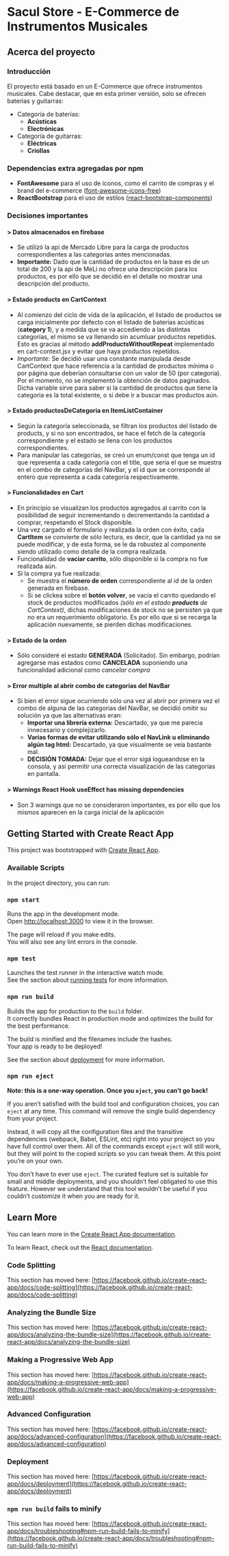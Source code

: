 # Sacul Store - E-Commerce de Instrumentos Musicales

## Acerca del proyecto

### Introducción

El proyecto está basado en un E-Commerce que ofrece instrumentos musicales. Cabe destacar, que en esta primer versión, solo se ofrecen baterias y guitarras:
* Categoría de baterías:
	* **Acústicas**
	* **Electrónicas**
* Categoría de guitarras:
	* **Eléctricas**
	* **Criollas**

### Dependencias extra agregadas por npm

* **FontAwesome** para el uso de iconos, como el carrito de compras y el brand del e-commerce ([font-awesome-icons-free](https://fontawesome.com/v5.15/icons?d=gallery&p=2&m=free))
* **ReactBootstrap** para el uso de estilos ([react-bootstrap-components](https://react-bootstrap-v4.netlify.app/components/alerts/))
	
### Decisiones importantes

#### > Datos almacenados en firebase
* Se utilizó la api de Mercado Libre para la carga de productos correspondientes a las categorias antes mencionadas.
* **Importante:** Dado que la cantidad de productos en la base es de un total de 200 y la api de MeLi no ofrece una descripción para los productos, es por ello que se decidió en el detalle no mostrar una descripción del producto.
#### > Estado products en CartContext
* Al comienzo del ciclo de vida de la aplicación, el listado de productos se carga inicialmente por defecto con el listado de baterias acústicas (**category 1**), y a medida que se va accediendo a las distintas categorías, el mismo se va llenando sin acumluar productos repetidos. Esto es gracias al método **addProductsWithoutRepeat** implementado en cart-context.jsx y evitar que haya productos repetidos.
* *Importante*: Se decidió usar una constante manipulada desde CartContext que hace referencia a la cantidad de productos mínima o por página que deberían consultarse con un valor de 50 (por categoria). Por el momento, no se implementó la obtención de datos paginados. Dicha variable sirve para saber si la cantidad de productos que tiene la categoria es la total existente, o si debe ir a buscar mas productos aún. 
#### > Estado productosDeCategoria en ItemListContainer
* Según la categoría seleccionada, se filtran los productos del listado de products, y si no son encontrados, se hace el fetch de la categoría correspondiente y el estado se llena con los productos correspondientes.
* Para manipular las categorías, se creó un enum/const que tenga un id que representa a cada categoría con el title, que sería el que se muestra en el combo de categorías del NavBar, y el id que se corresponde al entero que representa a cada categoría respectivamente.
#### > Funcionalidades en Cart
* En principio se visualizan los productos agregados al carrito con la posibilidad de seguir incrementando o decrementando la cantidad a comprar, respetando el Stock disponible.
* Una vez cargado el formulario y realizada la orden con éxito, cada **CartItem** se convierte de sólo lectura, es decir, que la cantidad ya no se puede modificar, y de esta forma, se le da robustez al componente siendo utilizado como detalle de la compra realizada.
* Funcionalidad de **vaciar carrito**, sólo disponible si la compra no fue realizada aún.
* Si la compra ya fue realizada:
	* Se muestra el **número de orden** correspondiente al id de la orden generada en firebase.
	* Si se clickea sobre el **botón volver**, se vacía el carrito quedando el stock de productos modificados *(sólo en el estado **products** de CartContext)*, dichas modificaciones de stock no se persisten ya que no era un requerimiento obligatorio. Es por ello que si se recarga la aplicación nuevamente, se pierden dichas modificaciones.
#### > Estado de la orden
* Sólo consideré el estado **GENERADA** (Solicitado). Sin embargo, podrían agregarse mas estados como **CANCELADA** suponiendo una funcionalidad adicional como *cancelar compra*
#### > Error multiple <a> al abrir combo de categorias del NavBar
* Si bien el error sigue ocurriendo sólo una vez al abrir por primera vez el combo de alguna de las categorias del NavBar, se decidió omitir su solución ya que las alternativas eran:
	* **Importar una librería externa:** Descartado, ya que me parecia innecesario y complejizarlo.
	* **Varias formas de evitar utilizando sólo el NavLink u eliminando algún tag html:** Descartado, ya que visualmente se veia bastante mal.
	* **DECISIÓN TOMADA:** Dejar que el error sigá logueandose en la consola, y así permitir una correcta visualización de las categorias en pantalla.
#### > Warnings React Hook useEffect has missing dependencies
* Son 3 warnings que no se consideraron importantes, es por ello que los mismos aparecen en la carga inicial de la aplicación

## Getting Started with Create React App

This project was bootstrapped with [Create React App](https://github.com/facebook/create-react-app).

### Available Scripts

In the project directory, you can run:

### `npm start`

Runs the app in the development mode.\
Open [http://localhost:3000](http://localhost:3000) to view it in the browser.

The page will reload if you make edits.\
You will also see any lint errors in the console.

### `npm test`

Launches the test runner in the interactive watch mode.\
See the section about [running tests](https://facebook.github.io/create-react-app/docs/running-tests) for more information.

### `npm run build`

Builds the app for production to the `build` folder.\
It correctly bundles React in production mode and optimizes the build for the best performance.

The build is minified and the filenames include the hashes.\
Your app is ready to be deployed!

See the section about [deployment](https://facebook.github.io/create-react-app/docs/deployment) for more information.

### `npm run eject`

**Note: this is a one-way operation. Once you `eject`, you can’t go back!**

If you aren’t satisfied with the build tool and configuration choices, you can `eject` at any time. This command will remove the single build dependency from your project.

Instead, it will copy all the configuration files and the transitive dependencies (webpack, Babel, ESLint, etc) right into your project so you have full control over them. All of the commands except `eject` will still work, but they will point to the copied scripts so you can tweak them. At this point you’re on your own.

You don’t have to ever use `eject`. The curated feature set is suitable for small and middle deployments, and you shouldn’t feel obligated to use this feature. However we understand that this tool wouldn’t be useful if you couldn’t customize it when you are ready for it.

## Learn More

You can learn more in the [Create React App documentation](https://facebook.github.io/create-react-app/docs/getting-started).

To learn React, check out the [React documentation](https://reactjs.org/).

### Code Splitting

This section has moved here: [https://facebook.github.io/create-react-app/docs/code-splitting](https://facebook.github.io/create-react-app/docs/code-splitting)

### Analyzing the Bundle Size

This section has moved here: [https://facebook.github.io/create-react-app/docs/analyzing-the-bundle-size](https://facebook.github.io/create-react-app/docs/analyzing-the-bundle-size)

### Making a Progressive Web App

This section has moved here: [https://facebook.github.io/create-react-app/docs/making-a-progressive-web-app](https://facebook.github.io/create-react-app/docs/making-a-progressive-web-app)

### Advanced Configuration

This section has moved here: [https://facebook.github.io/create-react-app/docs/advanced-configuration](https://facebook.github.io/create-react-app/docs/advanced-configuration)

### Deployment

This section has moved here: [https://facebook.github.io/create-react-app/docs/deployment](https://facebook.github.io/create-react-app/docs/deployment)

### `npm run build` fails to minify

This section has moved here: [https://facebook.github.io/create-react-app/docs/troubleshooting#npm-run-build-fails-to-minify](https://facebook.github.io/create-react-app/docs/troubleshooting#npm-run-build-fails-to-minify)

